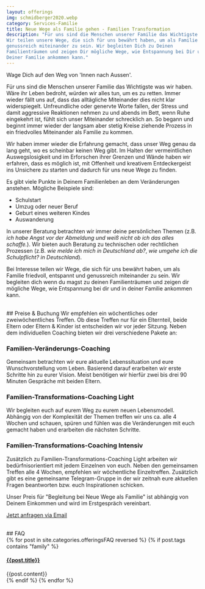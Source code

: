 ```yaml
---
layout: offerings
img: schmidberger2020.webp
category: Services-Familie
title: Neue Wege als Familie gehen - Familien Transformation
description: "Für uns sind die Menschen unserer Familie das Wichtigste was wir haben.
Wir teilen unsere Wege, die sich für uns bewährt haben, um als Familie friedvoll, entspannt und
genussreich miteinander zu sein. Wir begleiten Dich zu Deinen
Familienträumen und zeigen Dir mögliche Wege, wie Entspannung bei Dir und in
Deiner Familie ankommen kann."
---
```


Wage Dich auf den Weg von 'Innen nach Aussen'.

Für uns sind die Menschen unserer Familie das Wichtigste was wir haben. Wäre ihr
Leben bedroht, würden wir alles tun, um es zu retten. Immer wieder fällt uns auf,
dass das alltägliche Miteinander dies nicht klar widerspiegelt. Unfreundliche
oder genervte Worte fallen, der Stress und damit aggressive Reaktionen nehmen zu
und abends im Bett, wenn Ruhe eingekehrt ist, fühlt sich unser Miteinander schrecklich
an. So begann und beginnt immer wieder der langsam aber stetig Kreise ziehende
Prozess in ein friedvolles Miteinander als Familie zu kommen.

Wir haben immer wieder die Erfahrung gemacht, dass unser Weg genau da lang geht, wo es scheinbar keinen Weg gibt. Im Halten der vermeintlichen Auswegslosigkeit und im Erforschen ihrer Grenzen und Wände haben wir erfahren, dass es möglich ist, mit Offenheit und kreativem Entdeckergeist ins Unsichere zu starten und dadurch für uns neue Wege zu finden.

Es gibt viele Punkte in Deinem Familienleben an dem Veränderungen anstehen. Mögliche Beispiele sind:
* Schulstart
* Umzug oder neuer Beruf
* Geburt eines weiteren Kindes
* Auswanderung

In unserer Beratung betrachten wir immer deine persönlichen Themen (z.B. *ich habe Angst vor der Abmeldung und weiß nicht ob ich das alles schaffe.*). Wir bieten auch Beratung zu technischen oder rechtlichen Prozessen (z.B. *wie melde ich mich in Deutschland ab?*, *wie umgehe ich die Schulpflicht? in Deutschland*).

Bei Interesse teilen wir Wege, die sich für uns bewährt haben, um als Familie friedvoll, entspannt und
genussreich miteinander zu sein. Wir begleiten dich wenn du magst zu deinen
Familienträumen und zeigen dir mögliche Wege, wie Entspannung bei dir und in
deiner Familie ankommen kann.


<br>
## Preise & Buchung
Wir empfehlen ein wöchentliches oder zweiwöchentliches Treffen. Ob diese Treffen nur für ein Elternteil, beide Eltern oder Eltern & Kinder ist entscheiden wir vor jeder Sitzung. Neben dem individuellen Coaching bieten wir drei verschiedene Pakete an:

### Familien-Veränderungs-Coaching
Gemeinsam betrachten wir eure aktuelle Lebenssituation und eure Wunschvorstellung vom Leben. Basierend darauf erarbeiten wir erste Schritte hin zu eurer Vision. Meist benötigen wir hierfür zwei bis drei 90 Minuten Gespräche mit beiden Eltern.

### Familien-Transformations-Coaching Light
Wir begleiten euch auf eurem Weg zu eurem neuen Lebensmodell. Abhängig von der Komplexität der Themen treffen wir uns ca. alle 4 Wochen und schauen, spüren und fühlen was die Veränderungen mit euch gemacht haben und erarbeiten die nächsten Schritte.

### Familien-Transformations-Coaching Intensiv
Zusätzlich zu Familien-Transformations-Coaching Light arbeiten wir bedürfnisorientiert mit jedem Einzelnen von euch. Neben den gemeinsamen Treffen alle 4 Wochen, empfehlen wir wöchentliche Einzeltreffen. Zusätzlich gibt es eine gemeinsame Telegram-Gruppe in der wir zeitnah eure aktuellen Fragen beantworten bzw. euch Inspirationen schicken.


Unser Preis für "Begleitung bei Neue Wege als Familie" ist abhängig von Deinem Einkommen und wird im Erstgespräch vereinbart.

<a href="mailto:{{ site.email }}?subject=Anfrage Neue Wege als Familie" target="_blank" class="btn btn-primary">Jetzt anfragen via Email</a>


<br>
## FAQ
<div class="panel-group" id="accordion" role="tablist" aria-multiselectable="true">
  <div class="panel panel-default">
  {% for post in site.categories.offeringsFAQ reversed %}
    {% if post.tags contains "family" %}
    <div class="panel-heading" role="tab" id="{{post.anker}}Head">
      <h4 class="panel-title">
        <a rclass="collapsed" ole="button" data-toggle="collapse" data-parent="#accordion" href="#{{post.anker}}Role" aria-expanded="false" aria-controls="{{post.anker}}">
          {{post.title}}
        </a>
      </h4>
    </div>
    <div id="{{post.anker}}Role" class="panel-collapse collapse" role="tabpanel" aria-labelledby="{{post.anker}}Head">
      <div class="panel-body">
        {{post.content}}
      </div>
    </div>
    {% endif %}
  {% endfor %}
  </div>
</div>
